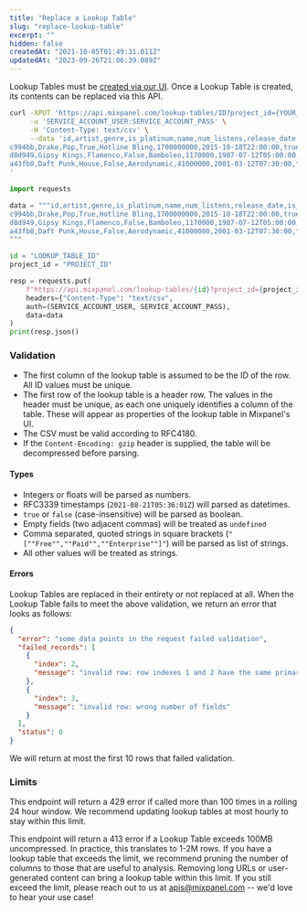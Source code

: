 ```yaml
---
title: "Replace a Lookup Table"
slug: "replace-lookup-table"
excerpt: ""
hidden: false
createdAt: "2021-10-05T01:49:31.011Z"
updatedAt: "2023-09-26T21:06:39.089Z"
---
```

Lookup Tables must be [created via our UI](/docs/data-structure/lookup-tables#how-do-i-upload-a-lookup-table). Once a Lookup Table is created, its contents can be replaced via this API.

```sh
curl -XPUT 'https://api.mixpanel.com/lookup-tables/ID?project_id={YOUR_PROJECT_ID}' \
     -u 'SERVICE_ACCOUNT_USER:SERVICE_ACCOUNT_PASS' \
     -H 'Content-Type: text/csv' \
     --data 'id,artist,genre,is_platinum,name,num_listens,release_date,is_top_40
c994bb,Drake,Pop,True,Hotline Bling,1700000000,2015-10-18T22:00:00,true
d8d949,Gipsy Kings,Flamenco,False,Bamboleo,1170000,1987-07-12T05:00:00,false
a43fb8,Daft Punk,House,False,Aerodynamic,41000000,2001-03-12T07:30:00,false
'
```
```python
import requests

data = """id,artist,genre,is_platinum,name,num_listens,release_date,is_top_40
c994bb,Drake,Pop,True,Hotline Bling,1700000000,2015-10-18T22:00:00,true
d8d949,Gipsy Kings,Flamenco,False,Bamboleo,1170000,1987-07-12T05:00:00,false
a43fb8,Daft Punk,House,False,Aerodynamic,41000000,2001-03-12T07:30:00,false
"""

id = "LOOKUP_TABLE_ID"
project_id = "PROJECT_ID"

resp = requests.put(
    f"https://api.mixpanel.com/lookup-tables/{id}?project_id={project_id}",
    headers={"Content-Type": "text/csv",
    auth=(SERVICE_ACCOUNT_USER, SERVICE_ACCOUNT_PASS),
    data=data
)
print(resp.json()
```

### Validation
* The first column of the lookup table is assumed to be the ID of the row. All ID values must be unique.
* The first row of the lookup table is a header row. The values in the header must be unique, as each one uniquely identifies a column of the table. These will appear as properties of the lookup table in Mixpanel's UI.
* The CSV must be valid according to RFC4180.
* If the `Content-Encoding: gzip` header is supplied, the table will be decompressed before parsing.

#### Types
* Integers or floats will be parsed as numbers.
* RFC3339 timestamps (`2021-08-21T05:36:01Z`) will parsed as datetimes.
* `true` or `false` (case-insensitive) will be parsed as boolean.
* Empty fields (two adjacent commas) will be treated as `undefined`
* Comma separated, quoted strings in square brackets (`"[""Free"",""Paid"",""Enterprise""]"`) will be parsed as list of strings.
* All other values will be treated as strings.

#### Errors
Lookup Tables are replaced in their entirety or not replaced at all. When the Lookup Table fails to meet the above validation, we return an error that looks as follows:

```json
{
  "error": "some data points in the request failed validation",
  "failed_records": [
    {
      "index": 2,
      "message": "invalid row: row indexes 1 and 2 have the same primary key"
    },
    {
      "index": 3,
      "message": "invalid row: wrong number of fields"
    }
  ],
  "status": 0
}
```

We will return at most the first 10 rows that failed validation.

### Limits
This endpoint will return a 429 error if called more than 100 times in a rolling 24 hour window. We recommend updating lookup tables at most hourly to stay within this limit.

This endpoint will return a 413 error if a Lookup Table exceeds 100MB uncompressed. In practice, this translates to 1-2M rows. If you have a lookup table that exceeds the limit, we recommend pruning the number of columns to those that are useful to analysis. Removing long URLs or user-generated content can bring a lookup table within this limit. If you still exceed the limit, please reach out to us at apis@mixpanel.com -- we'd love to hear your use case!
